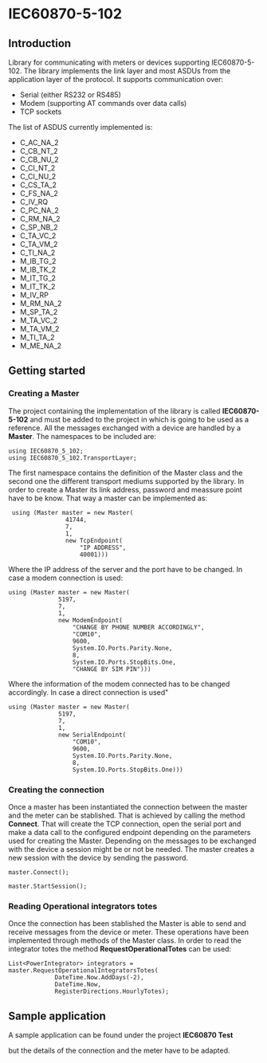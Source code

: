 # IEC60870-5-102

<h2>Introduction</h2>

<p>Library for communicating with meters or devices supporting IEC60870-5-102. The library implements the link layer and most ASDUs from the application layer
of the protocol. It supports communication over:

<ul>
<li>Serial (either RS232 or RS485)</li>
<li>Modem (supporting AT commands over data calls)</li>
<li>TCP sockets</li>
</ul>

The list of ASDUS currently implemented is:

<ul>
<li>C_AC_NA_2</li>
<li>C_CB_NT_2</li>
<li>C_CB_NU_2</li>
<li>C_CI_NT_2</li>
<li>C_CI_NU_2</li>
<li>C_CS_TA_2</li>
<li>C_FS_NA_2</li>
<li>C_IV_RQ</li>
<li>C_PC_NA_2</li>
<li>C_RM_NA_2</li>
<li>C_SP_NB_2</li>
<li>C_TA_VC_2</li>
<li>C_TA_VM_2</li>
<li>C_TI_NA_2</li>
<li>M_IB_TG_2</li>
<li>M_IB_TK_2</li>
<li>M_IT_TG_2</li>
<li>M_IT_TK_2</li>
<li>M_IV_RP</li>
<li>M_RM_NA_2</li>
<li>M_SP_TA_2</li>
<li>M_TA_VC_2</li>
<li>M_TA_VM_2</li>
<li>M_TI_TA_2</li>
<li>M_ME_NA_2</li>
</ul>

</p>



<h2>Getting started</h2>

<h3>Creating a Master</h3>

<p>The project containing the implementation of the library is called <b>IEC60870-5-102</b> and must be added to the project in which is going to be used
as a reference. All the messages exchanged with a device are handled by a <b>Master</b>. The namespaces to be included are:

<p>

```
using IEC60870_5_102;
using IEC60870_5_102.TransportLayer;
```

<p>The first namespace contains the definition of the Master class and the second one the different transport mediums supported by the library. In order to
create a Master its link address, password and meassure point have to be know. That way a master can be implemented as:</p>

```
 using (Master master = new Master(
                41744,
                7,
                1,
                new TcpEndpoint(
                    "IP ADDRESS",
                    40001)))
```

<p>Where the IP address of the server and the port have to be changed. In case a modem connection is used:</p>

```
using (Master master = new Master(
              5197,
              7,
              1,
              new ModemEndpoint(
                  "CHANGE BY PHONE NUMBER ACCORDINGLY",
                  "COM10",
                  9600,
                  System.IO.Ports.Parity.None,
                  8, 
                  System.IO.Ports.StopBits.One,
                  "CHANGE BY SIM PIN")))
```

<p>Where the information of the modem connected has to be changed accordingly. In case a direct connection is used"</p>

```
using (Master master = new Master(
              5197,
              7,
              1,
              new SerialEndpoint(
                  "COM10",
                  9600,
                  System.IO.Ports.Parity.None,
                  8, 
                  System.IO.Ports.StopBits.One)))
```
<h3>Creating the connection</h3>

<p>Once a master has been instantiated the connection between the master and the meter can be stablished. That is achieved 
by calling the method <b>Connect</b>. That will create the TCP connection, open the serial port and make a data call to the
configured endpoint depending on the parameters used for creating the Master. Depending on the messages to be exchanged with 
the device a session might be or not be needed. The master creates a new session with the device by sending the password.</p>

```
master.Connect();

master.StartSession();
```

<h3>Reading Operational integrators totes</h3>
<p>Once the connection has been stablished the Master is able to send and receive messages from the device or meter. These 
operations have been implemented through methods of the Master class. In order to read the integrator totes the method 
<b>RequestOperationalTotes</b> can be used:<p/>

```
List<PowerIntegrator> integrators = master.RequestOperationalIntegratorsTotes(
             DateTime.Now.AddDays(-2),
             DateTime.Now,
             RegisterDirections.HourlyTotes);
```

<h2>Sample application</h2>
<p>A sample application can be found under the project <b>IEC60870 Test</b></p> but the details of the connection and the meter have to be adapted.</p>
